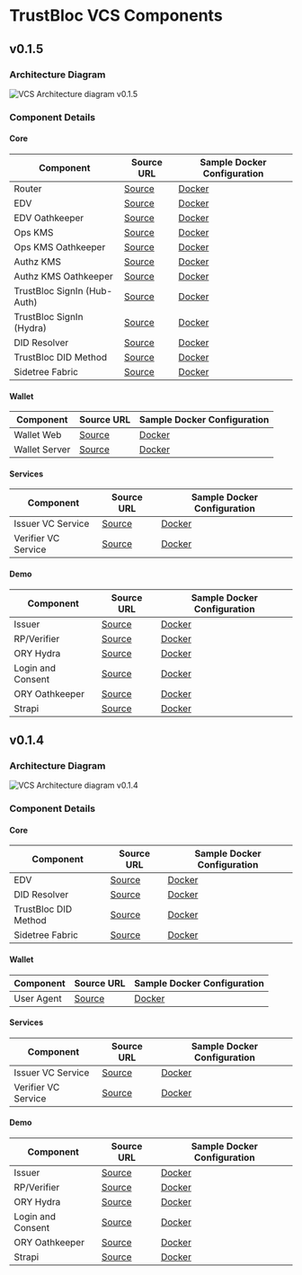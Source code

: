 # TrustBloc VCS Components

## v0.1.5
### Architecture Diagram
![VCS Architecture diagram v0.1.5](../images/vcs_component_diagram_v0.1.5.svg)

### Component Details
#### Core
| Component                   | Source URL                                                                   | Sample Docker Configuration                                                                                                         |
|-----------------------------|------------------------------------------------------------------------------|-------------------------------------------------------------------------------------------------------------------------------------|
| Router                      | [Source](https://github.com/trustbloc/hub-router)                            | [Docker](https://github.com/trustbloc/edge-sandbox/blob/v0.1.5/test/bdd/fixtures/demo/docker-compose-didcomm.yml#L11-L41)           |
| EDV                         | [Source](https://github.com/trustbloc/edv)                                   | [Docker](https://github.com/trustbloc/edge-sandbox/blob/v0.1.5/test/bdd/fixtures/demo/docker-compose-edge-components.yml#L168-L187) |
| EDV Oathkeeper              | [Source](https://github.com/ory/oathkeeper)                                  | [Docker](https://github.com/trustbloc/edge-sandbox/blob/v0.1.5/test/bdd/fixtures/demo/docker-compose-third-party.yml#L91-L112)      |
| Ops KMS                     | [Source](https://github.com/trustbloc/hub-kms)                               | [Docker](https://github.com/trustbloc/edge-sandbox/blob/v0.1.5/test/bdd/fixtures/demo/docker-compose-edge-components.yml#L306-L339) |
| Ops KMS Oathkeeper          | [Source](https://github.com/ory/oathkeeper )                                 | [Docker](https://github.com/trustbloc/edge-sandbox/blob/v0.1.5/test/bdd/fixtures/demo/docker-compose-third-party.yml#L114-L135)     |
| Authz KMS                   | [Source](https://github.com/trustbloc/hub-kms)                               | [Docker](https://github.com/trustbloc/edge-sandbox/blob/v0.1.5/test/bdd/fixtures/demo/docker-compose-edge-components.yml#L267-L304) |
| Authz KMS Oathkeeper        | [Source](https://github.com/ory/oathkeeper )                                 | [Docker](https://github.com/trustbloc/edge-sandbox/blob/v0.1.5/test/bdd/fixtures/demo/docker-compose-third-party.yml#L91-L112)      |
| TrustBloc SignIn (Hub-Auth) | [Source](https://github.com/trustbloc/hub-auth)                              | [Docker](https://github.com/trustbloc/edge-sandbox/blob/v0.1.5/test/bdd/fixtures/demo/docker-compose-edge-components.yml#L168-L187) |
| TrustBloc SignIn (Hydra)    | [Source](https://github.com/ory/hydra)                                       | [Docker](https://github.com/trustbloc/edge-sandbox/blob/v0.1.5/test/bdd/fixtures/demo/docker-compose-edge-components.yml#L381-L410) |
| DID Resolver                | [Source](https://github.com/trustbloc/edge-service/tree/main/cmd/did-rest)   | [Docker](https://github.com/trustbloc/edge-sandbox/blob/v0.1.5/test/bdd/fixtures/demo/docker-compose-edge-components.yml#L150-L166) |
| TrustBloc DID Method        | [Source](https://github.com/trustbloc/trustbloc-did-method)                  | [Docker](https://github.com/trustbloc/edge-sandbox/blob/v0.1.5/test/bdd/fixtures/demo/docker-compose-edge-components.yml#L251-L265) |
| Sidetree Fabric             | [Source](https://github.com/trustbloc/sidetree-fabric)                       | [Docker](https://github.com/trustbloc/edge-sandbox/blob/v0.1.5/test/bdd/fixtures/demo/docker-compose-sidetree-fabric.yml)           |

#### Wallet
| Component     | Source URL                                        | Sample Docker Configuration                                                                                                         |
|---------------|---------------------------------------------------|-------------------------------------------------------------------------------------------------------------------------------------|
| Wallet Web    | [Source](https://github.com/trustbloc/edge-agent) | [Docker](https://github.com/trustbloc/edge-sandbox/blob/v0.1.5/test/bdd/fixtures/demo/docker-compose-edge-components.yml#L225-L249) |
| Wallet Server | [Source](https://github.com/trustbloc/edge-agent) | [Docker](https://github.com/trustbloc/edge-sandbox/blob/v0.1.5/test/bdd/fixtures/demo/docker-compose-edge-components.yml#L189-L223) |

#### Services
| Component           | Source URL                                          | Sample Docker Configuration                                                                                                       |
|---------------------|-----------------------------------------------------|-----------------------------------------------------------------------------------------------------------------------------------|
| Issuer VC Service   | [Source](https://github.com/trustbloc/edge-service) | [Docker](https://github.com/trustbloc/edge-sandbox/blob/v0.1.5/test/bdd/fixtures/demo/docker-compose-edge-components.yml#L11-L43) |
| Verifier VC Service | [Source](https://github.com/trustbloc/edge-service) | [Docker](https://github.com/trustbloc/edge-sandbox/blob/v0.1.5/test/bdd/fixtures/demo/docker-compose-edge-components.yml#L45-L77) |

#### Demo
| Component         | Source URL                                          | Sample Docker Configuration                                                                                                         |
|-------------------|-----------------------------------------------------|-------------------------------------------------------------------------------------------------------------------------------------|
| Issuer            | [Source](https://github.com/trustbloc/edge-sandbox) | [Docker](https://github.com/trustbloc/edge-sandbox/blob/v0.1.5/test/bdd/fixtures/demo/docker-compose-demo-applications.yml#L11-L45) |
| RP/Verifier       | [Source](https://github.com/trustbloc/edge-sandbox) | [Docker](https://github.com/trustbloc/edge-sandbox/blob/v0.1.5/test/bdd/fixtures/demo/docker-compose-demo-applications.yml#L47-L71) |
| ORY Hydra         | [Source](https://github.com/ory/hydra)              | [Docker](https://github.com/trustbloc/edge-sandbox/blob/v0.1.5/test/bdd/fixtures/demo/docker-compose-third-party.yml#L11-L40)       |
| Login and Consent | [Source](https://github.com/trustbloc/edge-sandbox) | [Docker](https://github.com/trustbloc/edge-sandbox/blob/v0.1.5/test/bdd/fixtures/demo/docker-compose-third-party.yml#L239-L253)     |
| ORY Oathkeeper    | [Source](https://github.com/ory/oathkeeper)         | [Docker](https://github.com/trustbloc/edge-sandbox/blob/v0.1.5/test/bdd/fixtures/demo/docker-compose-third-party.yml#L42-L63)      |
| Strapi            | [Source](https://github.com/strapi/strapi)          | [Docker](https://github.com/trustbloc/edge-sandbox/blob/v0.1.5/test/bdd/fixtures/demo/docker-compose-third-party.yml#L137-L158)     |

## v0.1.4
### Architecture Diagram
![VCS Architecture diagram v0.1.4](../images/vcs_component_diagram_v0.1.4.svg)

### Component Details
#### Core
| Component            | Source URL                                                                   | Sample Docker Configuration                                                                                                         |
|----------------------|------------------------------------------------------------------------------|-------------------------------------------------------------------------------------------------------------------------------------|
| EDV                  | [Source](https://github.com/trustbloc/edv)                                   | [Docker](https://github.com/trustbloc/edge-sandbox/blob/v0.1.4/test/bdd/fixtures/demo/docker-compose-edge-components.yml#L164-L177) |
| DID Resolver         | [Source](https://github.com/trustbloc/edge-service/tree/main/cmd/did-rest)   | [Docker](https://github.com/trustbloc/edge-sandbox/blob/v0.1.4/test/bdd/fixtures/demo/docker-compose-edge-components.yml#L146-L162) |
| TrustBloc DID Method | [Source](https://github.com/trustbloc/trustbloc-did-method)                  | [Docker](https://github.com/trustbloc/edge-sandbox/blob/v0.1.4/test/bdd/fixtures/demo/docker-compose-edge-components.yml#L198-L212) |
| Sidetree Fabric      | [Source](https://github.com/trustbloc/sidetree-fabric)                       | [Docker](https://github.com/trustbloc/edge-sandbox/blob/v0.1.4/test/bdd/fixtures/demo/docker-compose-sidetree-fabric.yml)           |

#### Wallet
| Component  | Source URL                                        | Sample Docker Configuration                                                                                                         |
|------------|---------------------------------------------------|-------------------------------------------------------------------------------------------------------------------------------------|
| User Agent | [Source](https://github.com/trustbloc/edge-agent) | [Docker](https://github.com/trustbloc/edge-sandbox/blob/v0.1.4/test/bdd/fixtures/demo/docker-compose-edge-components.yml#L179-L196) |

#### Services
| Component           | Source URL                                          | Sample Docker Configuration                                                                                                       |
|---------------------|-----------------------------------------------------|-----------------------------------------------------------------------------------------------------------------------------------|
| Issuer VC Service   | [Source](https://github.com/trustbloc/edge-service) | [Docker](https://github.com/trustbloc/edge-sandbox/blob/v0.1.4/test/bdd/fixtures/demo/docker-compose-edge-components.yml#L11-L42) |
| Verifier VC Service | [Source](https://github.com/trustbloc/edge-service) | [Docker](https://github.com/trustbloc/edge-sandbox/blob/v0.1.4/test/bdd/fixtures/demo/docker-compose-edge-components.yml#L44-L75) |

#### Demo
| Component         | Source URL                                          | Sample Docker Configuration                                                                                                         |
|-------------------|-----------------------------------------------------|-------------------------------------------------------------------------------------------------------------------------------------|
| Issuer            | [Source](https://github.com/trustbloc/edge-sandbox) | [Docker](https://github.com/trustbloc/edge-sandbox/blob/v0.1.4/test/bdd/fixtures/demo/docker-compose-demo-applications.yml#L11-L43) |
| RP/Verifier       | [Source](https://github.com/trustbloc/edge-sandbox) | [Docker](https://github.com/trustbloc/edge-sandbox/blob/v0.1.4/test/bdd/fixtures/demo/docker-compose-demo-applications.yml#L45-L69) |
| ORY Hydra         | [Source](https://github.com/ory/hydra)              | [Docker](https://github.com/trustbloc/edge-sandbox/blob/v0.1.4/test/bdd/fixtures/demo/docker-compose-third-party.yml#L11-L40)       |
| Login and Consent | [Source](https://github.com/trustbloc/edge-sandbox) | [Docker](https://github.com/trustbloc/edge-sandbox/blob/v0.1.4/test/bdd/fixtures/demo/docker-compose-third-party.yml#L157-L171)     |
| ORY Oathkeeper    | [Source](https://github.com/ory/oathkeeper)         | [Docker](https://github.com/trustbloc/edge-sandbox/blob/v0.1.4/test/bdd/fixtures/demo/docker-compose-third-party.yml#L42-L63)       |
| Strapi            | [Source](https://github.com/strapi/strapi)          | [Docker](https://github.com/trustbloc/edge-sandbox/blob/v0.1.4/test/bdd/fixtures/demo/docker-compose-third-party.yml#L65-L86)       |

